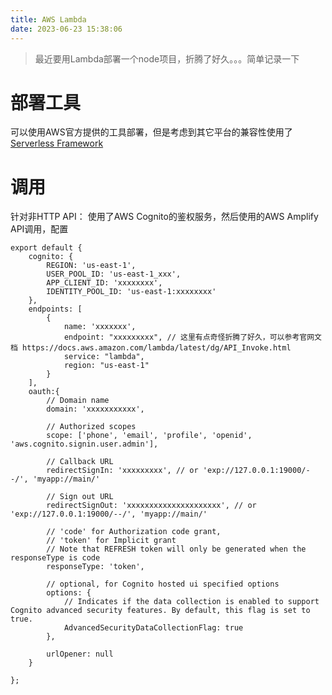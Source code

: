 ```yaml
---
title: AWS Lambda
date: 2023-06-23 15:38:06
---
```


> 最近要用Lambda部署一个node项目，折腾了好久。。。简单记录一下

# 部署工具

可以使用AWS官方提供的工具部署，但是考虑到其它平台的兼容性使用了[Serverless Framework](https://github.com/serverless/serverless)


# 调用

针对非HTTP API：
使用了AWS Cognito的鉴权服务，然后使用的AWS Amplify API调用，配置
```
export default {
	cognito: {
		REGION: 'us-east-1',
		USER_POOL_ID: 'us-east-1_xxx',
		APP_CLIENT_ID: 'xxxxxxxx',
		IDENTITY_POOL_ID: 'us-east-1:xxxxxxxx'
	},
	endpoints: [			
		{
			name: 'xxxxxxx',
			endpoint: "xxxxxxxxx", // 这里有点奇怪折腾了好久，可以参考官网文档 https://docs.aws.amazon.com/lambda/latest/dg/API_Invoke.html
			service: "lambda",
			region: "us-east-1"
		}
	],
	oauth:{
		// Domain name
		domain: 'xxxxxxxxxxx',
	
		// Authorized scopes
		scope: ['phone', 'email', 'profile', 'openid', 'aws.cognito.signin.user.admin'],
	
		// Callback URL
		redirectSignIn: 'xxxxxxxxx', // or 'exp://127.0.0.1:19000/--/', 'myapp://main/'
	
		// Sign out URL
		redirectSignOut: 'xxxxxxxxxxxxxxxxxxxxx', // or 'exp://127.0.0.1:19000/--/', 'myapp://main/'
	
		// 'code' for Authorization code grant, 
		// 'token' for Implicit grant
		// Note that REFRESH token will only be generated when the responseType is code
		responseType: 'token',
	
		// optional, for Cognito hosted ui specified options
		options: {
			// Indicates if the data collection is enabled to support Cognito advanced security features. By default, this flag is set to true.
			AdvancedSecurityDataCollectionFlag: true
		},
	
		urlOpener: null
	}

};

```











